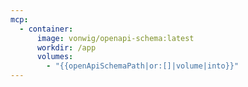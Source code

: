 ```yaml
---
mcp:
  - container:
      image: vonwig/openapi-schema:latest
      workdir: /app
      volumes:
        - "{{openApiSchemaPath|or:[]|volume|into}}"
---
```



